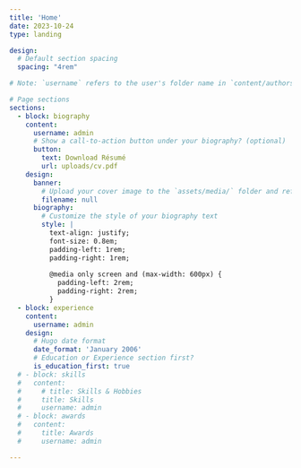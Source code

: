 ```yaml
---
title: 'Home'
date: 2023-10-24
type: landing

design:
  # Default section spacing
  spacing: "4rem"

# Note: `username` refers to the user's folder name in `content/authors/`

# Page sections
sections:
  - block: biography
    content:
      username: admin
      # Show a call-to-action button under your biography? (optional)
      button:
        text: Download Résumé
        url: uploads/cv.pdf
    design:
      banner:
        # Upload your cover image to the `assets/media/` folder and reference it here
        filename: null
      biography:
        # Customize the style of your biography text
        style: |
          text-align: justify; 
          font-size: 0.8em; 
          padding-left: 1rem; 
          padding-right: 1rem;
          
          @media only screen and (max-width: 600px) {
            padding-left: 2rem;
            padding-right: 2rem;
          }
  - block: experience
    content:
      username: admin
    design:
      # Hugo date format
      date_format: 'January 2006'
      # Education or Experience section first?
      is_education_first: true
  # - block: skills
  #   content:
  #     # title: Skills & Hobbies
  #     title: Skills
  #     username: admin
  # - block: awards
  #   content:
  #     title: Awards
  #     username: admin

---
```

